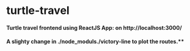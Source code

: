 # turtle-travel

#### Turtle travel frontend using ReactJS App: on http://localhost:3000/
#### A slighty change in ./node_moduls./victory-line to plot the routes.**
